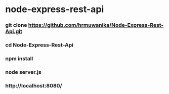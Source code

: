 # node-express-rest-api

### git clone https://github.com/hrmuwanika/Node-Express-Rest-Api.git
### cd Node-Express-Rest-Api
### npm install
### node server.js

### http://localhost:8080/
